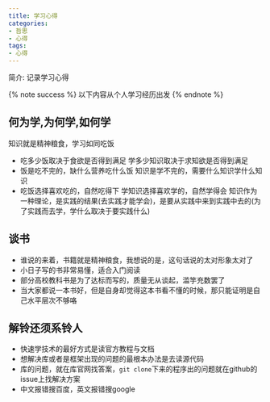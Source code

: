 ```yaml
---
title: 学习心得
categories:
- 哲思
- 心得
tags:
- 心得
---
```

简介: 记录学习心得
<!-- more -->
{% note success %}
以下内容从个人学习经历出发
{% endnote %}
## 何为学,为何学,如何学
知识就是精神粮食，学习如同吃饭
* 吃多少饭取决于食欲是否得到满足
  学多少知识取决于求知欲是否得到满足
* 饭是吃不完的，缺什么营养吃什么饭
  知识是学不完的，需要什么知识学什么知识
* 吃饭选择喜欢吃的，自然吃得下
  学知识选择喜欢学的，自然学得会
知识作为一种理论，是实践的结果(去实践才能学会)，是要从实践中来到实践中去的(为了实践而去学，学什么取决于要实践什么)
## 谈书
* 谁说的来着，书籍就是精神粮食，我想说的是，这句话说的太对形象太对了
* 小日子写的书非常易懂，适合入门阅读
* 部分高校教科书是为了达标而写的，质量无从谈起，滥竽充数罢了
* 当大家都说一本书好，但是自身却觉得这本书看不懂的时候，那只能证明是自己水平层次不够咯
## 解铃还须系铃人
* 快速学技术的最好方式是读官方教程与文档
* 想解决库或者是框架出现的问题的最根本办法是去读源代码
* 库的问题，就在库官网找答案，`git clone`下来的程序出的问题就在github的issue上找解决方案  
* 中文报错搜百度，英文报错搜google
